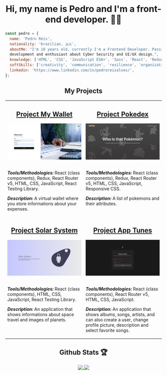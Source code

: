 <br />

<h1 align="center">Hi, my name is Pedro and I'm a front-end developer. 👨‍💻</h1>

```JavaScript
const pedro = {
  name: 'Pedro Reis',
  nationality: 'brazilian, 🇧🇷',
  aboutMe: "I'm 18 years old, currently I'm a Frontend Developer. Passionate about technology and software
  development and enthusiast about Cyber Security and UI/UX design.",
  knowledge: ['HTML', 'CSS', 'JavaScript ES6+', 'Sass', 'React', 'Redux', 'ContextAPI', 'Hooks', 'RTL'],
  softSkills: ['creativity', 'communication', 'resilience', 'organization', 'proactivity'],
  linkedin: 'https://www.linkedin.com/in/pedroreisalves/',
};
```

<div align="center">
  <h2>My Projects</h2>
  <table>
    <tr>
      <td align="left" valign="top" width="50%">
        <h2 align="center"><a href="https://github.com/pedronr03/project-my-wallet">Project My Wallet</a></h2>
        <a href="https://github.com/pedronr03/project-my-wallet"><img width="100%" src="./images/my-wallet.png" alt="Project-preview" /></a>
        <br>
        <br>
        <p><em><strong>Tools/Methodologies:</strong></em> React (class components), Redux, React Router v5, HTML, CSS, JavaScript, React Testing Library.</p>
        <p><em><strong>Description:</strong></em> A virtual wallet where you store informations about your expenses.</p>
      </td>
      <td align="left" valign="top" width="50%">
        <h2 align="center"><a href="https://github.com/pedronr03/project-pokedex">Project Pokedex</a></h2>
        <a href="https://github.com/pedronr03/project-pokedex"><img width="100%" src="./images/pokedex.png" alt="Project-preview" /></a>
        <br>
        <br>
        <p><em><strong>Tools/Methodologies:</strong></em> React (class components), Redux, React Router v5, HTML, CSS, JavaScript, Responsive CSS.</p>
        <p><em><strong>Description:</strong></em> A list of pokemons and their attributes.</p>
      </td>
    </tr>
    <tr>
      <td align="left" valign="top" width="50%">
        <h2 align="center"><a href="https://github.com/pedronr03/project-solar-system">Project Solar System</a></h2>
        <a href="https://github.com/pedronr03/project-solar-system"><img width="100%" src="./images/solar-system.png" alt="Project-preview" /></a>
        <br>
        <br>
        <p><em><strong>Tools/Methodologies:</strong></em> React (class components), HTML, CSS, JavaScript, React Testing Library.</p>
        <p><em><strong>Description:</strong></em> An application that shows informations about space travel and images of planets.</p>
      </td>
      <td align="left" valign="top" width="50%">
        <h2 align="center"><a href="https://github.com/pedronr03/project-app-tunes">Project App Tunes</a></h2>
        <a href="https://github.com/pedronr03/project-app-tunes"><img width="100%" src="./images/project-app-tunes.png" alt="Project-preview" /></a>
        <br>
        <br>
        <p><em><strong>Tools/Methodologies:</strong></em> React (class components), React Router v5, HTML, CSS, JavaScript.</p>
        <p><em><strong>Description:</strong></em> An application that shows albums, songs, artists, and can also create a user, change profile picture, description and select favorite songs. </p>
      </td>
    </tr>
  </table> 
</div>

<div align="center">
  <h2>Github Stats 🏆</h2>
  <a href="https://github.com/anuraghazra/github-readme-stats">
    <img align="center" width="45%" src="https://github-readme-stats.vercel.app/api?username=pedronr03&count_private=true&show_icons=true&theme=dark" />
  </a>
  <a href="https://github.com/anuraghazra/github-readme-stats">
    <img align="center" width="45%" src="https://github-readme-stats.vercel.app/api/top-langs/?username=pedronr03&layout=compact&theme=dark" />
  </a>
</div>

<br />
